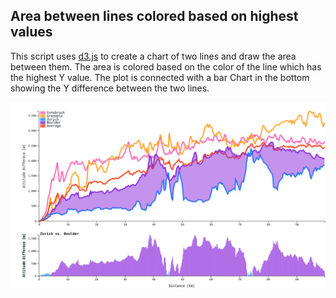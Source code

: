 ## Area between lines colored based on highest values

This script uses [d3.js](https://github.com/d3/d3) to create a chart of two lines and draw the area between them.
The area is colored based on the color of the line which has the highest Y value.
The plot is connected with a bar Chart in the bottom showing the Y difference between the two lines.

![Area Chart Colored](thumbnail.png)
